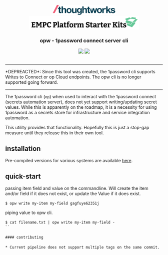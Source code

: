 <div align="center">
	<p>
		<img alt="Thoughtworks Logo" src="https://raw.githubusercontent.com/ThoughtWorks-DPS/static/master/thoughtworks_flamingo_wave.png?sanitize=true" width=200 />
    <br />
		<img alt="DPS Title" src="https://raw.githubusercontent.com/ThoughtWorks-DPS/static/master/EMPCPlatformStarterKitsImage.png?sanitize=true" width=350/>
	</p>
  <h3>opw - 1password connect server cli</h3>
  <a href="https://app.circleci.com/pipelines/github/ThoughtWorks-DPS/opw"><img src="https://circleci.com/gh/ThoughtWorks-DPS/opw.svg?style=shield"></a> <a href="https://opensource.org/licenses/MIT"><img src="https://img.shields.io/badge/license-MIT-blue.svg"></a>
</div>
<br />
<hr>
*DEPREACTED*: Since this tool was created, the 1password cli supports Writes to Connect or op Cloud endpoints. The opw cli is no longer supported going forward.  
<hr>

The 1password cli (`op`) when used to interact with the 1password connect (secrets automation server), does not yet support writing/updating secret values. While this is apparently on the roadmap, it is a necessity for using 1password as a secrets store for infrastructure and service integration automation.  

This utility provides that functionality. Hopefully this is just a stop-gap measure until they release this in their own tool.  

## installation

Pre-compiled versions for various systems are available [here](https://github.com/ThoughtWorks-DPS/opw/releases).  

## quick-start

passing item field and value on the commandline. Will create the item and/or field if it does not exist, or update the Value if it does exist.  
```
$ opw write my-item my-field gagfuye62351j
```

piping value to opw cli.  
```
$ cat filename.txt | opw write my-item my-field -
``

#### contributing

* Current pipeline does not support multiple tags on the same commit.  
